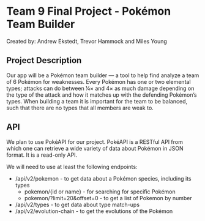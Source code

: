 # Team 9 Final Project - Pokémon Team Builder
Created by: Andrew Ekstedt, Trevor Hammock and Miles Young

## Project Description
Our app will be a Pokémon team builder — a tool to help find analyze a team of 6 Pokémon for weaknesses. Every Pokémon has one or two elemental types; attacks can do between ¼× and 4× as much damage depending on the type of the attack and how it matches up with the defending Pokémon’s types. When building a team it is important for the team to be balanced, such that there are no types that all members are weak to.

## API
We plan to use PokéAPI for our project. PokéAPI is a RESTful API from which one can retrieve a wide variety of data about Pokémon in JSON format. It is a read-only API.

We will need to use at least the following endpoints:

 * /api/v2/pokemon - to get data about a Pokémon species, including its types
	* pokemon/{id or name} - for searching for specific Pokémon
 	* pokemon/?limit=20&offset=0 - to get a list of Pokemon by number
 * /api/v2/types - to get data about type match-ups
 * /api/v2/evolution-chain - to get the evolutions of the Pokémon